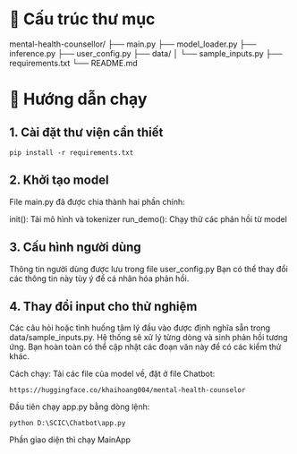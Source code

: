 # 📁 Cấu trúc thư mục
mental-health-counsellor/
├── main.py
├── model_loader.py
├── inference.py
├── user_config.py
├── data/
│   └── sample_inputs.py
├── requirements.txt
└── README.md

# 🚀 Hướng dẫn chạy
## 1. Cài đặt thư viện cần thiết
```
pip install -r requirements.txt
```

## 2. Khởi tạo model
File main.py đã được chia thành hai phần chính:

init(): Tải mô hình và tokenizer
run_demo(): Chạy thử các phản hồi từ model

## 3. Cấu hình người dùng
Thông tin người dùng được lưu trong file user_config.py
Bạn có thể thay đổi các thông tin này tùy ý để cá nhân hóa phản hồi.

## 4. Thay đổi input cho thử nghiệm
Các câu hỏi hoặc tình huống tâm lý đầu vào được định nghĩa sẵn trong data/sample_inputs.py. Hệ thống sẽ xử lý từng dòng và sinh phản hồi tương ứng.
Bạn hoàn toàn có thể cập nhật các đoạn văn này để có các kiểm thử khác.

Cách chạy:
Tải các file của model về, đặt ở file Chatbot:
```
https://huggingface.co/khaihoang004/mental-health-counselor
```

Đầu tiên chạy app.py bằng dòng lệnh:
```
python D:\SCIC\Chatbot\app.py
```
Phần giao diện thì chạy MainApp


